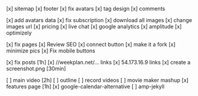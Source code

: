 [x] sitemap
[x] footer
[x] fix avatars
[x] tag design
[x] comments

[x] add avatars data
[x] fix subscription
[x] download all images
[x] change images url
[x] pricing
[x] live chat
[x] google analytics
[x] amplitude
[x] optimizely

[x] fix pages
[x] Review SEO
[x] connect button
[x] make it a fork
[x] minimize pics
[x] Fix mobile buttons

[x] fix posts [1h]
[x] //weekplan.net/... links
[x] 54.173.16.9 links
[x] create a screenshot.png [30min]

[ ] main video [2h]
  [ ] outline
  [ ] record videos
  [ ] movie maker mashup
[x] features page [1h]
[x] google-calendar-alternative
[ ] amp-jekyll